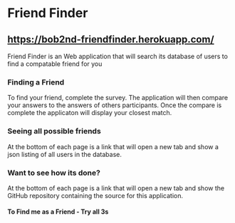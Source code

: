 # Friend Finder

## https://bob2nd-friendfinder.herokuapp.com/

Friend Finder is an Web application that will search its database of users to find a compatable friend for you

### Finding a Friend

To find your friend, complete the survey.  The application will then compare your answers to the answers of others participants. Once the compare is complete the applicaton will display your closest match.

### Seeing all possible friends

At the bottom of each page is a link that will open a new tab and show a json listing of all users in the database.

### Want to see how its done?

At the bottom of each page is a link that will open a new tab and show the GitHub repository containing the source for this application.

#### To Find me as a Friend - Try all 3s